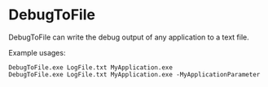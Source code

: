 # DebugToFile

DebugToFile can write the debug output of any application to a text file.

Example usages:

    DebugToFile.exe LogFile.txt MyApplication.exe
    DebugToFile.exe LogFile.txt MyApplication.exe -MyApplicationParameter
